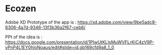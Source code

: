 # Ecozen
Adobe XD Prototype of the app is : 
https://xd.adobe.com/view/9be5adc8-6306-4a7d-9346-13f3b36a2f67-ceb6/

PPt of the idea is :
https://docs.google.com/presentation/d/1PIwUtKLIsMuWVFLrKiC4zV9P-vPnP4L1EY0hloNoaus/edit#slide=id.gb169cfd9a8_1_0
 
